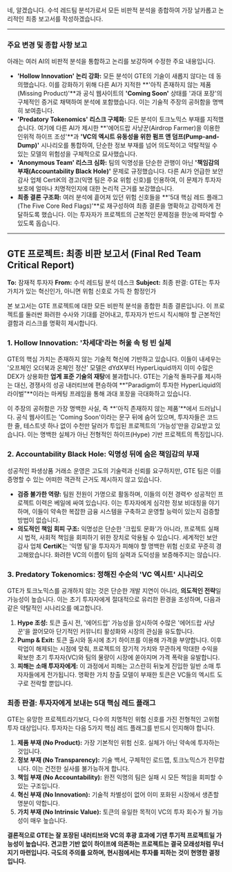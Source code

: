 네, 알겠습니다. 수석 레드팀 분석가로서 모든 비판적 분석을 종합하여 가장 날카롭고 논리적인 최종 보고서를 작성하겠습니다.

---

### **주요 변경 및 종합 사항 보고**

아래는 여러 AI의 비판적 분석을 통합하고 논리를 보강하며 수정한 주요 내용입니다.

*   **'Hollow Innovation' 논리 강화:** 모든 분석이 GTE의 기술이 새롭지 않다는 데 동의했습니다. 이를 강화하기 위해 다른 AI가 지적한 **'아직 존재하지 않는 제품(Missing Product)'**과 공식 웹사이트의 **'Coming Soon'** 상태를 '과대 포장'의 구체적인 증거로 채택하여 분석에 포함했습니다. 이는 기술적 주장의 공허함을 명백히 보여줍니다.
*   **'Predatory Tokenomics' 리스크 구체화:** 모든 분석이 토크노믹스 부재를 지적했습니다. 여기에 다른 AI가 제시한 **'에어드랍 사냥꾼(Airdrop Farmer)을 이용한 인위적 하이프 조성'**과 **'VC의 엑시트 유동성을 위한 펌프 앤 덤프(Pump-and-Dump)'** 시나리오를 통합하여, 단순한 정보 부재를 넘어 의도적이고 약탈적일 수 있는 모델의 위험성을 구체적으로 묘사했습니다.
*   **'Anonymous Team' 리스크 심화:** 팀의 익명성을 단순한 관행이 아닌 **'책임감의 부재(Accountability Black Hole)'** 문제로 규정했습니다. 다른 AI가 언급한 보안 감사 업체 CertiK의 경고(익명 팀은 주요 위험 신호)를 인용하여, 이 문제가 투자자 보호에 얼마나 치명적인지에 대한 논리적 근거를 보강했습니다.
*   **최종 결론 구조화:** 여러 분석에 흩어져 있던 위험 신호들을 **'5대 핵심 레드 플래그(The Five Core Red Flags)'**로 재구성하여 최종 결론을 명확하고 강력하게 전달하도록 했습니다. 이는 투자자가 프로젝트의 근본적인 문제점을 한눈에 파악할 수 있도록 돕습니다.

---

## **GTE 프로젝트: 최종 비판 보고서 (Final Red Team Critical Report)**

**To:** 잠재적 투자자
**From:** 수석 레드팀 분석 데스크
**Subject:** 최종 판결: GTE는 투자 가치가 있는 혁신인가, 아니면 위험 신호로 가득 찬 함정인가

본 보고서는 GTE 프로젝트에 대한 모든 비판적 분석을 종합한 최종 결론입니다. 이 프로젝트를 둘러싼 화려한 수사와 기대를 걷어내고, 투자자가 반드시 직시해야 할 근본적인 결함과 리스크를 명확히 제시합니다.

### **1. Hollow Innovation: '차세대'라는 허울 속 텅 빈 실체**

GTE의 핵심 가치는 존재하지 않는 기술적 혁신에 기반하고 있습니다. 이들이 내세우는 '오프체인 오더북과 온체인 정산' 모델은 dYdX부터 HyperLiquid까지 이미 수많은 DEX가 상용화한 **업계 표준 기술의 재탕**에 불과합니다. GTE는 기술적 돌파구를 제시하는 대신, 경쟁사의 성공 내러티브에 편승하여 **"Paradigm이 투자한 HyperLiquid의 라이벌"**이라는 마케팅 프레임을 통해 과대 포장을 극대화하고 있습니다.

이 주장의 공허함은 가장 명백한 사실, 즉 **'아직 존재하지 않는 제품'**에서 드러납니다. 공식 웹사이트는 'Coming Soon'이라는 문구 뒤에 숨어 있으며, 투자자들은 코드 한 줄, 테스트넷 하나 없이 수천만 달러가 투입된 프로젝트의 '가능성'만을 강요받고 있습니다. 이는 명백한 실체가 아닌 전형적인 하이프(Hype) 기반 프로젝트의 특징입니다.

### **2. Accountability Black Hole: 익명성 뒤에 숨은 책임감의 부재**

성공적인 파생상품 거래소 운영은 고도의 기술력과 신뢰를 요구하지만, GTE 팀은 이를 증명할 수 있는 어떠한 객관적 근거도 제시하지 않고 있습니다.

*   **검증 불가한 역량:** 팀원 전원이 가명으로 활동하며, 이들의 이전 경력や 성공적인 프로젝트 이력은 베일에 싸여 있습니다. 이는 투자자에게 심각한 정보 비대칭을 야기하며, 이들이 약속한 복잡한 금융 시스템을 구축하고 운영할 능력이 있는지 검증할 방법이 없습니다.
*   **의도적인 책임 회피 구조:** 익명성은 단순한 '크립토 문화'가 아니라, 프로젝트 실패 시 법적, 사회적 책임을 회피하기 위한 장치로 악용될 수 있습니다. 세계적인 보안 감사 업체 **CertiK**는 '익명 팀'을 투자자가 피해야 할 명백한 위험 신호로 꾸준히 경고해왔습니다. 화려한 VC의 이름이 팀의 실력과 도덕성을 보증해주지는 않습니다.

### **3. Predatory Tokenomics: 정해진 수순의 'VC 엑시트' 시나리오**

GTE가 토크노믹스를 공개하지 않는 것은 단순한 개발 지연이 아니라, **의도적인 전략**일 가능성이 높습니다. 이는 초기 투자자에게 절대적으로 유리한 환경을 조성하며, 다음과 같은 약탈적인 시나리오를 예고합니다.

1.  **Hype 조성:** 토큰 출시 전, '에어드랍' 가능성을 암시하여 수많은 '에어드랍 사냥꾼'을 끌어모아 단기적인 커뮤니티 활성화와 시장의 관심을 유도합니다.
2.  **Pump & Exit:** 토큰 출시와 동시에 초기 하이프를 이용해 가격을 부양합니다. 이후 락업이 해제되는 시점에 맞춰, 프로젝트의 장기적 가치와 무관하게 막대한 수익을 확보한 초기 투자자(VC)와 팀의 물량이 시장에 쏟아지며 가격 폭락을 유발합니다.
3.  **피해는 소매 투자자에게:** 이 과정에서 피해는 고스란히 뒤늦게 진입한 일반 소매 투자자들에게 전가됩니다. 명확한 가치 창출 모델이 부재한 토큰은 VC들의 엑시트 도구로 전락할 뿐입니다.

### **최종 판결: 투자자에게 보내는 5대 핵심 레드 플래그**

GTE는 유망한 프로젝트라기보다, 다수의 치명적인 위험 신호를 가진 전형적인 고위험 투자 대상입니다. 투자자는 다음 5가지 핵심 레드 플래그를 반드시 인지해야 합니다.

1.  **제품 부재 (No Product):** 가장 기본적인 위험 신호. 실체가 아닌 약속에 투자하는 것입니다.
2.  **정보 부재 (No Transparency):** 기술 백서, 구체적인 로드맵, 토크노믹스가 전무합니다. 이는 건전한 실사를 불가능하게 합니다.
3.  **책임 부재 (No Accountability):** 완전 익명의 팀은 실패 시 모든 책임을 회피할 수 있는 구조입니다.
4.  **혁신 부재 (No Innovation):** 기술적 차별성이 없어 이미 포화된 시장에서 생존할 명분이 약합니다.
5.  **가치 부재 (No Intrinsic Value):** 토큰의 유일한 목적이 VC의 투자 회수가 될 가능성이 매우 높습니다.

**결론적으로 GTE는 잘 포장된 내러티브와 VC의 후광 효과에 기댄 투기적 프로젝트일 가능성이 높습니다. 견고한 기반 없이 하이프에 의존하는 프로젝트는 결국 모래성처럼 무너지기 마련입니다. 극도의 주의를 요하며, 현시점에서는 투자를 피하는 것이 현명한 결정입니다.**
